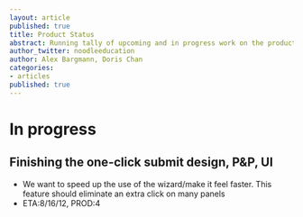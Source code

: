 ```yaml
---
layout: article
published: true
title: Product Status
abstract: Running tally of upcoming and in progress work on the product
author_twitter: noodleeducation
author: Alex Bargmann, Doris Chan
categories:
- articles
published: true
---
```


# In progress

## Finishing the one-click submit design, P&P, UI
 - We want to speed up the use of the wizard/make it feel faster. This feature should eliminate an extra click on many panels 
 - ETA:8/16/12, PROD:4